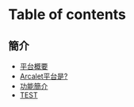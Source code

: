 # Table of contents
## 簡介
* [平台概要](readme.md)
* [Arcalet平台是?](platform1.md)
* [功能簡介](platform1.md)
* [TEST](platform1.md)


